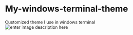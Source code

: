 # My-windows-terminal-theme
Customized theme I use in windows terminal
![enter image description here](https://raw.githubusercontent.com/Bugra2426/My-windows-terminal-theme/main/MSYS__c_Users_PC%2020.09.2021%2021_35_12.png=true)
